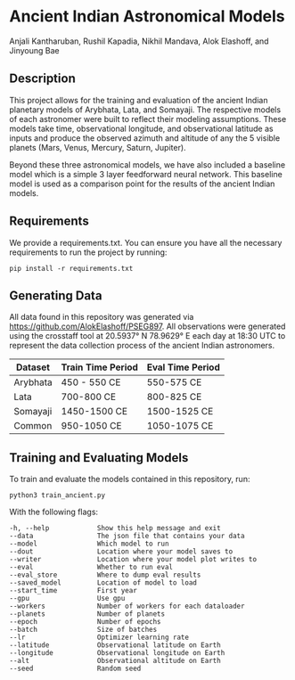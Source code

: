 # Ancient Indian Astronomical Models
Anjali Kantharuban, Rushil Kapadia, Nikhil Mandava, Alok Elashoff, and Jinyoung Bae

## Description

This project allows for the training and evaluation of the ancient Indian planetary models of Arybhata, Lata, and Somayaji. The respective models of each astronomer were built to reflect their modeling assumptions. These models take time, observational longitude, and observational latitude as inputs and produce the observed azimuth and altitude of any the 5 visible planets (Mars, Venus, Mercury, Saturn, Jupiter). 

Beyond these three astronomical models, we have also included a baseline model which is a simple 3 layer feedforward neural network. This baseline model is used as a comparison point for the results of the ancient Indian models.

## Requirements

We provide a requirements.txt. You can ensure you have all the necessary requirements to run the project by running:
```
pip install -r requirements.txt
```

## Generating Data
All data found in this repository was generated via https://github.com/AlokElashoff/PSEG897. All observations were generated using the crosstaff tool at 20.5937° N 78.9629° E each day at 18:30 UTC to represent the data collection process of the ancient Indian astronomers.

| Dataset | Train Time Period | Eval Time Period |
| --- | --- | --- |
| Arybhata | 450 - 550 CE | 550-575 CE |
| Lata | 700-800 CE | 800-825 CE |
| Somayaji | 1450-1500 CE | 1500-1525 CE |
| Common | 950-1050 CE | 1050-1075 CE |

## Training and Evaluating Models
To train and evaluate the models contained in this repository, run:
```
python3 train_ancient.py
```
With the following flags: 
```
-h, --help            Show this help message and exit
--data                The json file that contains your data
--model               Which model to run
--dout                Location where your model saves to
--writer              Location where your model plot writes to
--eval                Whether to run eval
--eval_store          Where to dump eval results
--saved_model         Location of model to load
--start_time          First year
--gpu                 Use gpu
--workers             Number of workers for each dataloader
--planets             Number of planets
--epoch               Number of epochs
--batch               Size of batches
--lr                  Optimizer learning rate
--latitude            Observational latitude on Earth
--longitude           Observational longitude on Earth
--alt                 Observational altitude on Earth
--seed                Random seed
```

